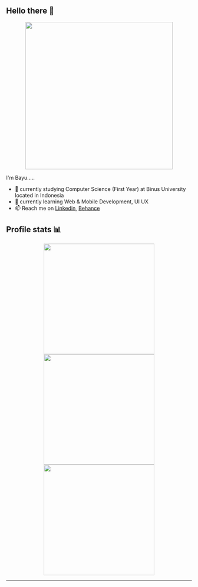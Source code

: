 ## Hello there 👋


<p align="center">
  <img width="400" src="https://media.giphy.com/media/12mRllHWXpt4M8/giphy.gif">
</p>

I'm Bayu.....

- 🔭 currently studying Computer Science (First Year) at Binus University located in Indonesia
- 🌱 currently learning Web & Mobile Development, UI UX
- 📫 Reach me on [Linkedin](https://www.linkedin.com/in/bayu-ferdiman), [Behance](https://www.behance.net/bayuferdiman)


## Profile stats 📊

<div align="center">
    <img width="300" src="https://github-readme-streak-stats.herokuapp.com/?user=frdmn12&theme=dark">
    <img width="300" src="https://github-readme-stats.vercel.app/api?username=frdmn12&theme=dark">
</div>
<div align="center">
    <img width="300" src="https://github-readme-stats.vercel.app/api/top-langs/?username=frdmn12&layout=compact&theme=dark">
</div>

--------
